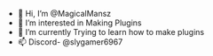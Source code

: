 - 👋 Hi, I’m @MagicalMansz
- 👀 I’m interested in Making Plugins
- 🌱 I’m currently Trying to learn how to make plugins
- 📫 Discord- @slygamer6967

<!---
MagicalMansz/MagicalMansz is a ✨ special ✨ repository because its `README.md` (this file) appears on your GitHub profile.
You can click the Preview link to take a look at your changes.
--->
